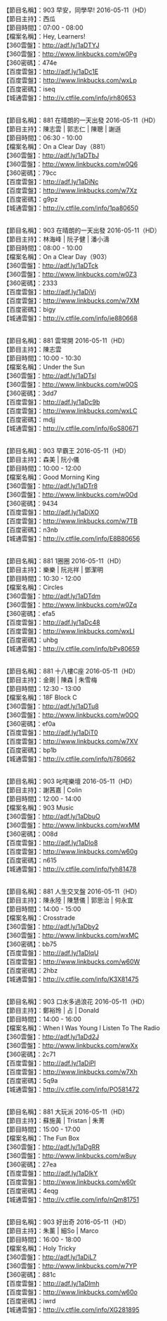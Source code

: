 <br>【節目名稱】：903 早安，同學早! 2016-05-11（HD）
<br>【節目主持】：西瓜
<br>【節目時間】：07:00 - 08:00
<br>【檔案名稱】：Hey, Learners!
<br>【360雲盤】：http://adf.ly/1aDTYJ
<br>【360雲盤】：http://www.linkbucks.com/w0Pg
<br>【360密碼】：474e
<br>【百度雲盤】：http://adf.ly/1aDc1E
<br>【百度雲盤】：http://www.linkbucks.com/wxLp
<br>【百度密碼】：iseq
<br>【城通雲盤】：http://v.ctfile.com/info/jrh80653

<br>【節目名稱】：881 在晴朗的一天出發 2016-05-11（HD）
<br>【節目主持】：陳志雲 | 郭志仁 | 陳聰 | 謝遜
<br>【節目時間】：06:30 - 10:00
<br>【檔案名稱】：On a Clear Day（881）
<br>【360雲盤】：http://adf.ly/1aDTbJ
<br>【360雲盤】：http://www.linkbucks.com/w0Q6
<br>【360密碼】：79cc
<br>【百度雲盤】：http://adf.ly/1aDiNc
<br>【百度雲盤】：http://www.linkbucks.com/w7Xz
<br>【百度密碼】：g9pz
<br>【城通雲盤】：http://v.ctfile.com/info/1pa80650

<br>【節目名稱】：903 在晴朗的一天出發 2016-05-11（HD）
<br>【節目主持】：林海峰 | 阮子健 | 潘小濤
<br>【節目時間】：08:00 - 10:00
<br>【檔案名稱】：On a Clear Day（903）
<br>【360雲盤】：http://adf.ly/1aDTck
<br>【360雲盤】：http://www.linkbucks.com/w0Z3
<br>【360密碼】：2333
<br>【百度雲盤】：http://adf.ly/1aDiVj
<br>【百度雲盤】：http://www.linkbucks.com/w7XM
<br>【百度密碼】：bigy
<br>【城通雲盤】：http://v.ctfile.com/info/ie880668

<br>【節目名稱】：881 雲常開 2016-05-11（HD）
<br>【節目主持】：陳志雲
<br>【節目時間】：10:00 - 10:30
<br>【檔案名稱】：Under the Sun
<br>【360雲盤】：http://adf.ly/1aDTsl
<br>【360雲盤】：http://www.linkbucks.com/w0OS
<br>【360密碼】：3dd7
<br>【百度雲盤】：http://adf.ly/1aDc9b
<br>【百度雲盤】：http://www.linkbucks.com/wxLC
<br>【百度密碼】：mdjj
<br>【城通雲盤】：http://v.ctfile.com/info/6oS80671

<br>【節目名稱】：903 早霸王 2016-05-11（HD）
<br>【節目主持】：森美 | 阮小儀
<br>【節目時間】：10:00 - 12:00
<br>【檔案名稱】：Good Morning King
<br>【360雲盤】：http://adf.ly/1aDTr8
<br>【360雲盤】：http://www.linkbucks.com/w0Od
<br>【360密碼】：9434
<br>【百度雲盤】：http://adf.ly/1aDiXO
<br>【百度雲盤】：http://www.linkbucks.com/w7TB
<br>【百度密碼】：n3nb
<br>【城通雲盤】：http://v.ctfile.com/info/E8B80656

<br>【節目名稱】：881 1圈圈 2016-05-11（HD）
<br>【節目主持】：樂樂 | 阮兆祥 | 鄧潔明
<br>【節目時間】：10:30 - 12:00
<br>【檔案名稱】：Circles
<br>【360雲盤】：http://adf.ly/1aDTdm
<br>【360雲盤】：http://www.linkbucks.com/w0Zq
<br>【360密碼】：efa5
<br>【百度雲盤】：http://adf.ly/1aDc48
<br>【百度雲盤】：http://www.linkbucks.com/wxLl
<br>【百度密碼】：uhbg
<br>【城通雲盤】：http://v.ctfile.com/info/bPv80659

<br>【節目名稱】：881 十八樓C座 2016-05-11（HD）
<br>【節目主持】：金剛 | 陳森 | 朱雪梅
<br>【節目時間】：12:30 - 13:00
<br>【檔案名稱】：18F Block C
<br>【360雲盤】：http://adf.ly/1aDTu8
<br>【360雲盤】：http://www.linkbucks.com/w0OO
<br>【360密碼】：ef0a
<br>【百度雲盤】：http://adf.ly/1aDiT0
<br>【百度雲盤】：http://www.linkbucks.com/w7XV
<br>【百度密碼】：bp1b
<br>【城通雲盤】：http://v.ctfile.com/info/tj780662

<br>【節目名稱】：903 叱咤樂壇 2016-05-11（HD）
<br>【節目主持】：謝茜嘉 | Colin
<br>【節目時間】：12:00 - 14:00
<br>【檔案名稱】：903 Music
<br>【360雲盤】：http://adf.ly/1aDbuO
<br>【360雲盤】：http://www.linkbucks.com/wxMM
<br>【360密碼】：008d
<br>【百度雲盤】：http://adf.ly/1aDlo8
<br>【百度雲盤】：http://www.linkbucks.com/w60g
<br>【百度密碼】：n615
<br>【城通雲盤】：http://v.ctfile.com/info/fyh81478

<br>【節目名稱】：881 人生交叉盤 2016-05-11（HD）
<br>【節目主持】：陳永陸 | 陳慧儀 | 郭思治 | 何永宜
<br>【節目時間】：14:00 - 15:00
<br>【檔案名稱】：Crosstrade
<br>【360雲盤】：http://adf.ly/1aDby2
<br>【360雲盤】：http://www.linkbucks.com/wxMC
<br>【360密碼】：bb75
<br>【百度雲盤】：http://adf.ly/1aDlqU
<br>【百度雲盤】：http://www.linkbucks.com/w60W
<br>【百度密碼】：2hbz
<br>【城通雲盤】：http://v.ctfile.com/info/K3X81475

<br>【節目名稱】：903 口水多過浪花 2016-05-11（HD）
<br>【節目主持】：鄭裕玲 | 占 | Donald
<br>【節目時間】：14:00 - 16:00
<br>【檔案名稱】：When I Was Young I Listen To The Radio
<br>【360雲盤】：http://adf.ly/1aDd2J
<br>【360雲盤】：http://www.linkbucks.com/wwXx
<br>【360密碼】：2c71
<br>【百度雲盤】：http://adf.ly/1aDiPl
<br>【百度雲盤】：http://www.linkbucks.com/w7Xh
<br>【百度密碼】：5q9a
<br>【城通雲盤】：http://v.ctfile.com/info/PO581472

<br>【節目名稱】：881 大玩派 2016-05-11（HD）
<br>【節目主持】：蘇施黃 | Tristan | 朱菁
<br>【節目時間】：15:00 - 17:00
<br>【檔案名稱】：The Fun Box
<br>【360雲盤】：http://adf.ly/1aDgRR
<br>【360雲盤】：http://www.linkbucks.com/w8uy
<br>【360密碼】：27ea
<br>【百度雲盤】：http://adf.ly/1aDlkY
<br>【百度雲盤】：http://www.linkbucks.com/w60r
<br>【百度密碼】：4eqg
<br>【城通雲盤】：http://v.ctfile.com/info/nQm81751

<br>【節目名稱】：903 好出奇 2016-05-11（HD）
<br>【節目主持】：朱薰 | 細So | Marco
<br>【節目時間】：16:00 - 18:00
<br>【檔案名稱】：Holy Tricky
<br>【360雲盤】：http://adf.ly/1aDiL7
<br>【360雲盤】：http://www.linkbucks.com/w7YP
<br>【360密碼】：881c
<br>【百度雲盤】：http://adf.ly/1aDlmh
<br>【百度雲盤】：http://www.linkbucks.com/w60o
<br>【百度密碼】：iwrd
<br>【城通雲盤】：http://v.ctfile.com/info/XG281895
